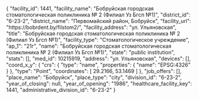 {
    "facility_id": 1441,
    "facility_name": "Бобруйская городская стоматологическая поликлиника № 2 (Филиал Уз Бгсп №1)",
    "district_id": "6-23-2",
    "district_name": "Первомайский район, Бобруйск",
    "facility_url": "https:\/\/bobrdent.by\/filstom2\/",
    "facility_address": "ул. Ульяновская",
    "title": "Бобруйская городская стоматологическая поликлиника № 2 (Филиал Уз Бгсп №1)",
    "facility_type": "Стоматологическое учреждение",
    "ap_1": "21г",
    "name": "Бобруйская городская стоматологическая поликлиника № 2 (Филиал Уз Бгсп №1)",
    "state": "public institution",
    "stats": [],
    "med_id": 10215919,
    "address": "ул. Ульяновская",
    "devices": [],
    "coord_x_y": {
        "crs": {
            "type": "name",
            "properties": {
                "name": "EPSG:4326"
            }
        },
        "type": "Point",
        "coordinates": [
            29.2166,
            53.1469
        ]
    },
    "job_offers": [],
    "place_name": "Бобруйск",
    "place_type": "city",
    "division_id": "6-23-2",
    "year_of_closing": null,
    "year_of_opening": "1986",
    "healthcare_facility_key": 1441,
    "administrative_division_id": "6-23-2"
}